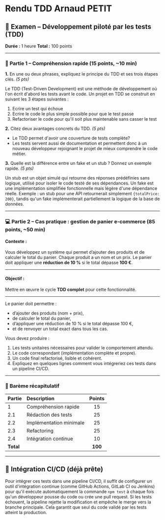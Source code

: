 # Rendu TDD Arnaud PETIT

## 🧩 **Examen – Développement piloté par les tests (TDD)**

**Durée :** 1 heure
**Total :** 100 points

---

### 🧠 **Partie 1 – Compréhension rapide (15 points, ~10 min)**

**1.** En une ou deux phrases, expliquez le principe du TDD et ses trois étapes clés. *(5 pts)*

Le TDD (Test-Driven Development) est une méthode de développement où l'on écrit d'abord les tests avant le code.
Un projet en TDD se construit en suivant les 3 étapes suivantes :
1. Ecrire un test qui échoue
2. Ecrire le code le plus simple possible pour que le test passe
3. Refactoriser le code pour qu'il soit plus maintenable sans casser le test

**2.** Citez deux avantages concrets du TDD. *(5 pts)*

- Le TDD permet d'avoir une couverture de tests complète?
- Les tests servent aussi de documentation et permettent donc à un nouveau développeur rejoignant le projet de mieux comprendre le code métier.

**3.** Quelle est la différence entre un fake et un stub ? Donnez un exemple rapide. *(5 pts)*

Un stub est un objet simulé qui retourne des réponses prédéfinies sans logique, utilisé pour isoler le code testé de ses dépendances. Un fake est une implémentation simplifiée fonctionnelle mais légère d'une dépendance réelle. Exemple : un stub pour une API retournerait simplement `{totalPrice: 200}`, tandis qu'un fake implémenterait partiellement la logique de la base de données.

---

### 💻 **Partie 2 – Cas pratique : gestion de panier e-commerce (85 points, ~50 min)**

#### **Contexte :**

Vous développez un système qui permet d’ajouter des produits et de calculer le total du panier.
Chaque produit a un nom et un prix. Le panier doit appliquer une **réduction de 10 %** si le total dépasse **100 €**.

---

#### **Objectif :**

Mettre en œuvre le cycle **TDD complet** pour cette fonctionnalité.

---


Le panier doit permettre :

- d’ajouter des produits (nom + prix),
- de calculer le total du panier,
- d’appliquer une réduction de 10 % si le total dépasse 100 €,
- et de renvoyer un total exact dans tous les cas.

Vous devez produire :

1. Les tests unitaires nécessaires pour valider le comportement attendu.
2. Le code correspondant (implémentation complète et propre).
3. Un code final refactorisé, lisible et cohérent.
4. Expliquez en quelques lignes comment vous intégreriez ces tests dans un pipeline CI/CD.

---

### 🧾 **Barème récapitulatif**

| Partie    | Description             |  Points |
| :-------- | :---------------------- | :-----: |
| 1         | Compréhension rapide    |    15   |
| 2.1       | Rédaction des tests     |    25   |
| 2.2       | Implémentation minimale |    25   |
| 2.3       | Refactoring             |    25   |
| 2.4       | Intégration continue    |    10   |
| **Total** |                         | **100** |

---

## 🔄 **Intégration CI/CD (déjà prête)**

Pour intégrer ces tests dans une pipeline CI/CD, il suffit de configurer un outil d'intégration continue (comme GitHub Actions, GitLab CI ou Jenkins) pour qu'il exécute automatiquement la commande `npm test` à chaque fois qu'un développeur pousse du code ou crée une pull request. Si les tests échouent, la pipeline rejette la modification et empêche le merge vers la branche principale. Cela garantit que seul du code validé par les tests atteint la production.

